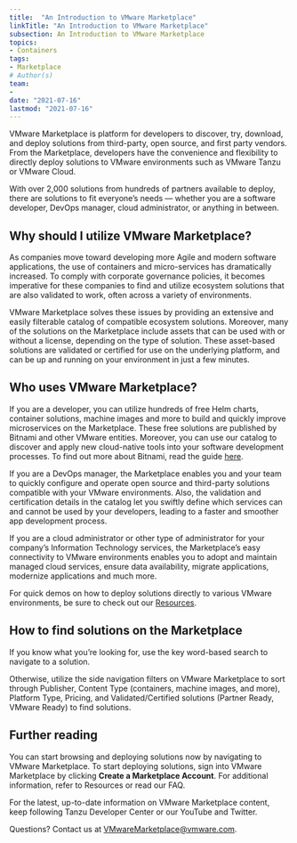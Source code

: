 ```yaml
---
title:  "An Introduction to VMware Marketplace"
linkTitle: "An Introduction to VMware Marketplace"
subsection: An Introduction to VMware Marketplace
topics:
- Containers
tags:
- Marketplace
# Author(s)
team:
-
date: "2021-07-16"
lastmod: "2021-07-16"
---
```


VMware Marketplace is platform for developers to discover, try, download, and deploy solutions from third-party, open source, and first party vendors. From the Marketplace, developers have the convenience and flexibility to directly deploy solutions to VMware environments such as VMware Tanzu or VMware Cloud.  

With over 2,000 solutions from hundreds of partners available to deploy, there are solutions to fit everyone’s needs — whether you are a software developer, DevOps manager, cloud administrator, or anything in between.   


## Why should I utilize VMware Marketplace? 

As companies move toward developing more Agile and modern software applications, the use of containers and micro-services has dramatically increased. To comply with corporate governance policies, it becomes imperative for these companies to find and utilize ecosystem solutions that are also validated to work, often across a variety of environments.  

VMware Marketplace solves these issues by providing an extensive and easily filterable catalog of compatible ecosystem solutions. Moreover, many of the solutions on the Marketplace include assets that can be used with or without a license, depending on the type of solution. These asset-based solutions are validated or certified for use on the underlying platform, and can be up and running on your environment in just a few minutes.  


## Who uses VMware Marketplace? 

If you are a developer, you can utilize hundreds of free Helm charts, container solutions, machine images and more  to build and quickly improve microservices on the Marketplace. These free solutions are published by Bitnami and other VMware entities. Moreover, you can use our catalog to discover and apply new cloud-native tools into your software development processes. To find out more about Bitnami, read the guide [here](https://tanzu.vmware.com/developer/guides/containers/what-is-bitnami/).  

If you are a DevOps manager, the Marketplace enables you and your team to quickly configure and operate open source and third-party solutions compatible with your VMware environments. Also, the validation and certification details in the catalog let you swiftly define which services can and cannot be used by your developers, leading to a faster and smoother app development process. 

If you are a cloud administrator or other type of administrator for your company’s Information Technology services, the Marketplace’s easy connectivity to VMware environments enables you to adopt and maintain managed cloud services, ensure data availability, migrate applications, modernize applications and much more. 

For quick demos on how to deploy solutions directly to various VMware environments, be sure to check out our [Resources](https://www.vmware.com/products/vmware-marketplace.html#resources).  


## How to find solutions on the Marketplace 

If you know what you’re looking for, use the key word-based search to navigate to a solution.  

Otherwise, utilize the side navigation filters on VMware Marketplace to sort through Publisher, Content Type (containers, machine images, and more), Platform Type, Pricing, and Validated/Certified solutions (Partner Ready, VMware Ready) to find solutions.  


## Further reading 

You can start browsing and deploying solutions now by navigating to VMware Marketplace. To start deploying solutions, sign into VMware Marketplace by clicking **Create a Marketplace Account**. For additional information, refer to Resources or read our FAQ.  

For the latest, up-to-date information on VMware Marketplace content, keep following Tanzu Developer Center or our YouTube and Twitter.  

Questions? Contact us at [VMwareMarketplace@vmware.com](mailto:VMwareMarketplace@vmware.com). 